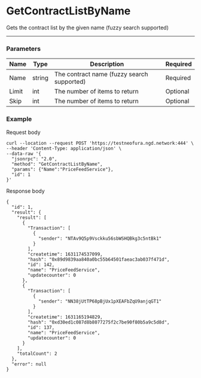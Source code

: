 # GetContractListByName
Gets the contract list by the given name (fuzzy search supported)
<hr>

### Parameters

|    Name    | Type | Description | Required |
| ---------- | --- |    ------    | ----|
| Name     | string|  The contract name (fuzzy search supported)| Required |
| Limit    | int|  The number of items to return| Optional|
| Skip    | int|  The number of items to return| Optional |


### Example

Request body

```
curl --location --request POST 'https://testneofura.ngd.network:444' \
--header 'Content-Type: application/json' \
--data-raw '{
  "jsonrpc": "2.0",
  "method": "GetContractListByName",
  "params": {"Name":"PriceFeedService"},
  "id": 1
}'
```
Response body

```json5
{
  "id": 1,
  "result": {
    "result": [
      {
        "Transaction": [
          {
            "sender": "NTAv9Q5p9Vsckku56sbWSHQBkg3c5ntBk1"
          }
        ],
        "createtime": 1631174537099,
        "hash": "0x89d9839aa840a0bc55b64501faeac3ab037f471d",
        "id": 142,
        "name": "PriceFeedService",
        "updatecounter": 0
      },
      {
        "Transaction": [
          {
            "sender": "NN38jUtTP68pBjUx1pXEAFbZqU9anjqGT1"
          }
        ],
        "createtime": 1631165194829,
        "hash": "0xd30ed1c087d8b8077275f2c7be90f80b5a9c5d8d",
        "id": 137,
        "name": "PriceFeedService",
        "updatecounter": 0
      }
    ],
    "totalCount": 2
  },
  "error": null
}
```
